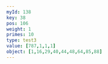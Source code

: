 ```yaml
---
myId: 138
key: 38
pos: 106
weight: 1
primes: 10
type: test3
value: [787,1,1,1]
object: [1,16,29,40,44,48,64,85,88]
---
```


